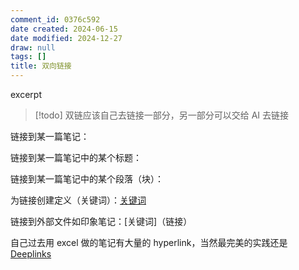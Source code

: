 ```yaml
---
comment_id: 0376c592
date created: 2024-06-15
date modified: 2024-12-27
draw: null
tags: []
title: 双向链接
---
```

excerpt

<!-- more -->

> [!todo]
> 双链应该自己去链接一部分，另一部分可以交给 AI 去链接

链接到某一篇笔记：[](%20)

链接到某一篇笔记中的某个标题：[](%20#%20)

链接到某一篇笔记中的某个段落（块）：[](%20#%20^%20)

为链接创建定义（关键词）：[关键词](%20)

链接到外部文件如印象笔记：[关键词]（链接）

自己过去用 excel 做的笔记有大量的 hyperlink，当然最完美的实践还是 [Deeplinks](Deeplinks.md)
